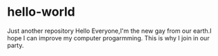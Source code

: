 # hello-world
Just another repository
Hello Everyone,I'm the new gay from our earth.I hope I can improve my computer progarmming.
This is why I join in our party.
